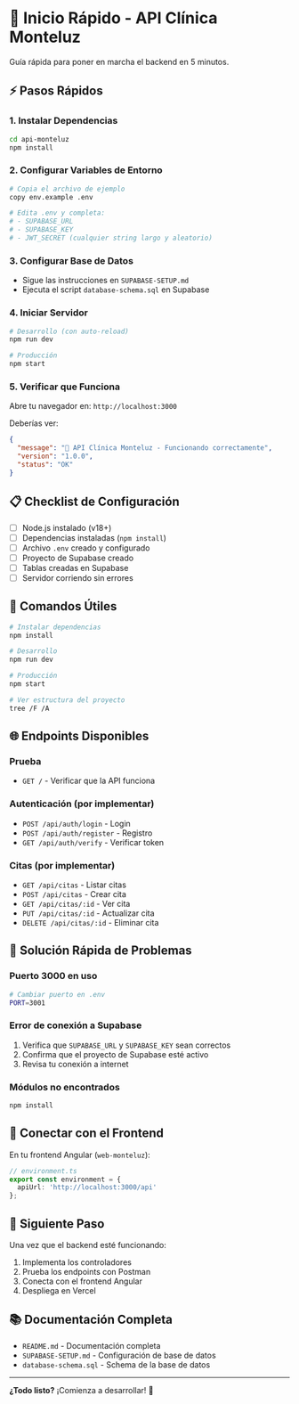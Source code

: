 # 🚀 Inicio Rápido - API Clínica Monteluz

Guía rápida para poner en marcha el backend en 5 minutos.

## ⚡ Pasos Rápidos

### 1. Instalar Dependencias
```bash
cd api-monteluz
npm install
```

### 2. Configurar Variables de Entorno
```bash
# Copia el archivo de ejemplo
copy env.example .env

# Edita .env y completa:
# - SUPABASE_URL
# - SUPABASE_KEY
# - JWT_SECRET (cualquier string largo y aleatorio)
```

### 3. Configurar Base de Datos
- Sigue las instrucciones en `SUPABASE-SETUP.md`
- Ejecuta el script `database-schema.sql` en Supabase

### 4. Iniciar Servidor
```bash
# Desarrollo (con auto-reload)
npm run dev

# Producción
npm start
```

### 5. Verificar que Funciona
Abre tu navegador en: `http://localhost:3000`

Deberías ver:
```json
{
  "message": "🏥 API Clínica Monteluz - Funcionando correctamente",
  "version": "1.0.0",
  "status": "OK"
}
```

## 📋 Checklist de Configuración

- [ ] Node.js instalado (v18+)
- [ ] Dependencias instaladas (`npm install`)
- [ ] Archivo `.env` creado y configurado
- [ ] Proyecto de Supabase creado
- [ ] Tablas creadas en Supabase
- [ ] Servidor corriendo sin errores

## 🔧 Comandos Útiles

```bash
# Instalar dependencias
npm install

# Desarrollo
npm run dev

# Producción
npm start

# Ver estructura del proyecto
tree /F /A
```

## 🌐 Endpoints Disponibles

### Prueba
- `GET /` - Verificar que la API funciona

### Autenticación (por implementar)
- `POST /api/auth/login` - Login
- `POST /api/auth/register` - Registro
- `GET /api/auth/verify` - Verificar token

### Citas (por implementar)
- `GET /api/citas` - Listar citas
- `POST /api/citas` - Crear cita
- `GET /api/citas/:id` - Ver cita
- `PUT /api/citas/:id` - Actualizar cita
- `DELETE /api/citas/:id` - Eliminar cita

## 🐛 Solución Rápida de Problemas

### Puerto 3000 en uso
```bash
# Cambiar puerto en .env
PORT=3001
```

### Error de conexión a Supabase
1. Verifica que `SUPABASE_URL` y `SUPABASE_KEY` sean correctos
2. Confirma que el proyecto de Supabase esté activo
3. Revisa tu conexión a internet

### Módulos no encontrados
```bash
npm install
```

## 📱 Conectar con el Frontend

En tu frontend Angular (`web-monteluz`):

```typescript
// environment.ts
export const environment = {
  apiUrl: 'http://localhost:3000/api'
};
```

## 🚀 Siguiente Paso

Una vez que el backend esté funcionando:
1. Implementa los controladores
2. Prueba los endpoints con Postman
3. Conecta con el frontend Angular
4. Despliega en Vercel

## 📚 Documentación Completa

- `README.md` - Documentación completa
- `SUPABASE-SETUP.md` - Configuración de base de datos
- `database-schema.sql` - Schema de la base de datos

---

**¿Todo listo?** ¡Comienza a desarrollar! 🎉






